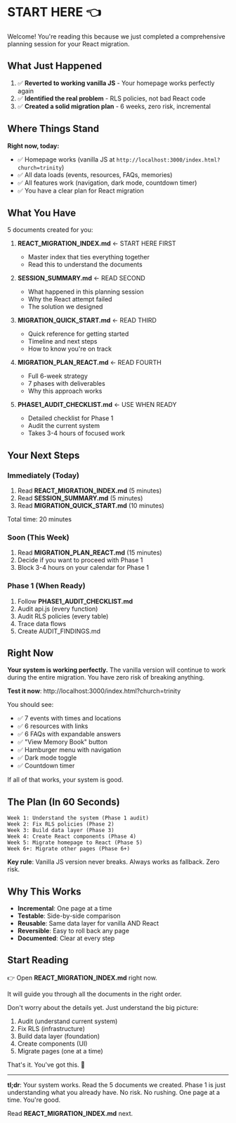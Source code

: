 # START HERE 👈

Welcome! You're reading this because we just completed a comprehensive planning session for your React migration.

## What Just Happened

1. ✅ **Reverted to working vanilla JS** - Your homepage works perfectly again
2. ✅ **Identified the real problem** - RLS policies, not bad React code
3. ✅ **Created a solid migration plan** - 6 weeks, zero risk, incremental

## Where Things Stand

**Right now, today:**
- ✅ Homepage works (vanilla JS at `http://localhost:3000/index.html?church=trinity`)
- ✅ All data loads (events, resources, FAQs, memories)
- ✅ All features work (navigation, dark mode, countdown timer)
- ✅ You have a clear plan for React migration

## What You Have

5 documents created for you:

1. **REACT_MIGRATION_INDEX.md** ← START HERE FIRST
   - Master index that ties everything together
   - Read this to understand the documents

2. **SESSION_SUMMARY.md** ← READ SECOND
   - What happened in this planning session
   - Why the React attempt failed
   - The solution we designed

3. **MIGRATION_QUICK_START.md** ← READ THIRD
   - Quick reference for getting started
   - Timeline and next steps
   - How to know you're on track

4. **MIGRATION_PLAN_REACT.md** ← READ FOURTH
   - Full 6-week strategy
   - 7 phases with deliverables
   - Why this approach works

5. **PHASE1_AUDIT_CHECKLIST.md** ← USE WHEN READY
   - Detailed checklist for Phase 1
   - Audit the current system
   - Takes 3-4 hours of focused work

## Your Next Steps

### Immediately (Today)
1. Read **REACT_MIGRATION_INDEX.md** (5 minutes)
2. Read **SESSION_SUMMARY.md** (5 minutes)
3. Read **MIGRATION_QUICK_START.md** (10 minutes)

Total time: 20 minutes

### Soon (This Week)
1. Read **MIGRATION_PLAN_REACT.md** (15 minutes)
2. Decide if you want to proceed with Phase 1
3. Block 3-4 hours on your calendar for Phase 1

### Phase 1 (When Ready)
1. Follow **PHASE1_AUDIT_CHECKLIST.md**
2. Audit api.js (every function)
3. Audit RLS policies (every table)
4. Trace data flows
5. Create AUDIT_FINDINGS.md

## Right Now

**Your system is working perfectly.** The vanilla version will continue to work during the entire migration. You have zero risk of breaking anything.

**Test it now**: http://localhost:3000/index.html?church=trinity

You should see:
- ✅ 7 events with times and locations
- ✅ 6 resources with links
- ✅ 6 FAQs with expandable answers
- ✅ "View Memory Book" button
- ✅ Hamburger menu with navigation
- ✅ Dark mode toggle
- ✅ Countdown timer

If all of that works, your system is good.

## The Plan (In 60 Seconds)

```
Week 1: Understand the system (Phase 1 audit)
Week 2: Fix RLS policies (Phase 2)
Week 3: Build data layer (Phase 3)
Week 4: Create React components (Phase 4)
Week 5: Migrate homepage to React (Phase 5)
Week 6+: Migrate other pages (Phase 6+)
```

**Key rule**: Vanilla JS version never breaks. Always works as fallback. Zero risk.

## Why This Works

- **Incremental**: One page at a time
- **Testable**: Side-by-side comparison
- **Reusable**: Same data layer for vanilla AND React
- **Reversible**: Easy to roll back any page
- **Documented**: Clear at every step

## Start Reading

👉 Open **REACT_MIGRATION_INDEX.md** right now.

It will guide you through all the documents in the right order.

Don't worry about the details yet. Just understand the big picture:
1. Audit (understand current system)
2. Fix RLS (infrastructure)
3. Build data layer (foundation)
4. Create components (UI)
5. Migrate pages (one at a time)

That's it. You've got this. 🚀

---

**tl;dr**: Your system works. Read the 5 documents we created. Phase 1 is just understanding what you already have. No risk. No rushing. One page at a time. You're good.

Read **REACT_MIGRATION_INDEX.md** next.
